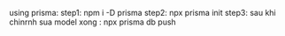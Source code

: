using prisma:
step1: npm i -D prisma
step2: npx prisma init
step3: sau khi chinrnh sua model xong : npx prisma db push
